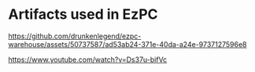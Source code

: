 # Artifacts used in EzPC 


https://github.com/drunkenlegend/ezpc-warehouse/assets/50737587/ad53ab24-371e-40da-a24e-9737127596e8

https://www.youtube.com/watch?v=Ds37u-bifVc
